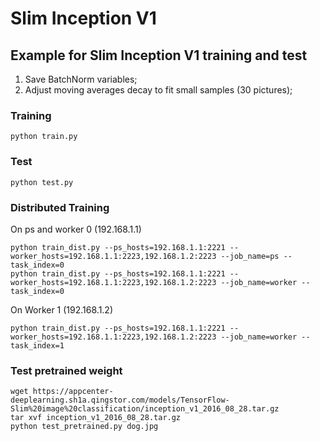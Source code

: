 # Slim Inception V1

## Example for Slim Inception V1 training and test
1. Save BatchNorm variables;
2. Adjust moving averages decay to fit small samples (30 pictures);

### Training
```shell
python train.py
```

### Test
```shell
python test.py
```

### Distributed Training
On ps and worker 0 (192.168.1.1)
```shell
python train_dist.py --ps_hosts=192.168.1.1:2221 --worker_hosts=192.168.1.1:2223,192.168.1.2:2223 --job_name=ps --task_index=0
python train_dist.py --ps_hosts=192.168.1.1:2221 --worker_hosts=192.168.1.1:2223,192.168.1.2:2223 --job_name=worker --task_index=0
```

On Worker 1 (192.168.1.2)
```shell
python train_dist.py --ps_hosts=192.168.1.1:2221 --worker_hosts=192.168.1.1:2223,192.168.1.2:2223 --job_name=worker --task_index=1
```

### Test pretrained weight
```shell
wget https://appcenter-deeplearning.sh1a.qingstor.com/models/TensorFlow-Slim%20image%20classification/inception_v1_2016_08_28.tar.gz
tar xvf inception_v1_2016_08_28.tar.gz
python test_pretrained.py dog.jpg
```
